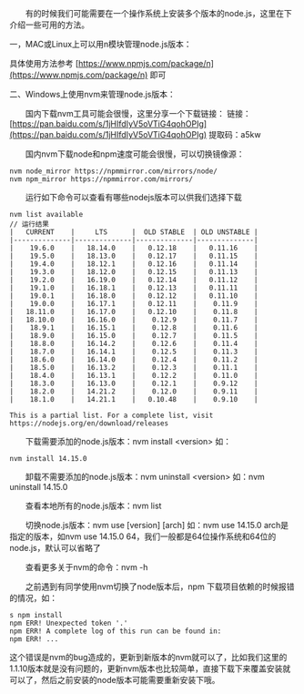 &emsp;&emsp;有的时候我们可能需要在一个操作系统上安装多个版本的node.js，这里在下介绍一些可用的方法。

一，MAC或Linux上可以用n模块管理node.js版本：

具体使用方法参考 [https://www.npmjs.com/package/n](https://www.npmjs.com/package/n) 即可

二、Windows上使用nvm来管理node.js版本：

&emsp;&emsp;国内下载nvm工具可能会很慢，这里分享一个下载链接：
链接：[https://pan.baidu.com/s/1jHIfdIyV5oVTiG4qohOPIg](https://pan.baidu.com/s/1jHIfdIyV5oVTiG4qohOPIg)
提取码：a5kw


&emsp;&emsp;国内nvm下载node和npm速度可能会很慢，可以切换镜像源：
```shell
nvm node_mirror https://npmmirror.com/mirrors/node/
nvm npm_mirror https://npmmirror.com/mirrors/
```

&emsp;&emsp;运行如下命令可以查看有哪些nodejs版本可以供我们选择下载
```shell
nvm list available
// 运行结果
|   CURRENT    |     LTS      |  OLD STABLE  | OLD UNSTABLE |
|--------------|--------------|--------------|--------------|
|    19.6.0    |   18.14.0    |   0.12.18    |   0.11.16    |
|    19.5.0    |   18.13.0    |   0.12.17    |   0.11.15    |
|    19.4.0    |   18.12.1    |   0.12.16    |   0.11.14    |
|    19.3.0    |   18.12.0    |   0.12.15    |   0.11.13    |
|    19.2.0    |   16.19.0    |   0.12.14    |   0.11.12    |
|    19.1.0    |   16.18.1    |   0.12.13    |   0.11.11    |
|    19.0.1    |   16.18.0    |   0.12.12    |   0.11.10    |
|    19.0.0    |   16.17.1    |   0.12.11    |    0.11.9    |
|   18.11.0    |   16.17.0    |   0.12.10    |    0.11.8    |
|   18.10.0    |   16.16.0    |    0.12.9    |    0.11.7    |
|    18.9.1    |   16.15.1    |    0.12.8    |    0.11.6    |
|    18.9.0    |   16.15.0    |    0.12.7    |    0.11.5    |
|    18.8.0    |   16.14.2    |    0.12.6    |    0.11.4    |
|    18.7.0    |   16.14.1    |    0.12.5    |    0.11.3    |
|    18.6.0    |   16.14.0    |    0.12.4    |    0.11.2    |
|    18.5.0    |   16.13.2    |    0.12.3    |    0.11.1    |
|    18.4.0    |   16.13.1    |    0.12.2    |    0.11.0    |
|    18.3.0    |   16.13.0    |    0.12.1    |    0.9.12    |
|    18.2.0    |   14.21.2    |    0.12.0    |    0.9.11    |
|    18.1.0    |   14.21.1    |   0.10.48    |    0.9.10    |

This is a partial list. For a complete list, visit https://nodejs.org/en/download/releases

```


&emsp;&emsp;下载需要添加的node.js版本：nvm install &lt;version&gt;​
如：
```shell
nvm install 14.15.0
```

&emsp;&emsp;卸载不需要添加的node.js版本：nvm uninstall &lt;version&gt;​
如：nvm uninstall 14.15.0

&emsp;&emsp;查看本地所有的node.js版本：nvm list

&emsp;&emsp;切换node.js版本：nvm use [version] [arch]
如：nvm use 14.15.0
arch是指定的版本，如nvm use 14.15.0 64，我们一般都是64位操作系统和64位的node.js，默认可以省略了

&emsp;&emsp;查看更多关于nvm的命令：nvm -h

&emsp;&emsp;之前遇到有同学使用nvm切换了node版本后，npm 下载项目依赖的时候报错的情况，如：
```shell
s npm install 
npm ERR! Unexpected token '.'
npm ERR! A complete log of this run can be found in:
npm ERR! ...
```
这个错误是nvm的bug造成的，更新到新版本的nvm就可以了，比如我们这里的1.1.10版本就是没有问题的，更新nvm版本也比较简单，直接下载下来覆盖安装就可以了，然后之前安装的node版本可能需要重新安装下哦。
